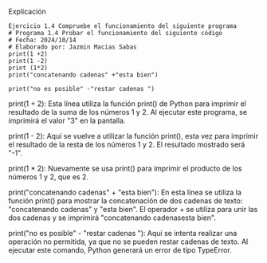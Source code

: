 Explicación

```
Ejercicio 1.4 Compruebe el funcionamiento del siguiente programa 
# Programa 1.4 Probar el funcionamiento del siguiente código 
# Fecha: 2024/10/14
# Elaborado por: Jazmin Macias Sabas 
print(1 +2)
print(1 -2)
print (1*2)
print("concatenando cadenas" +"esta bien")

print("no es posible" -"restar cadenas ")
```
print(1 + 2):
Esta línea utiliza la función print() de Python para imprimir el resultado de la suma de los números 1 y 2. Al ejecutar este programa, se imprimirá el valor "3" en la pantalla.

print(1 - 2):
Aquí se vuelve a utilizar la función print(), esta vez para imprimir el resultado de la resta de los números 1 y 2. El resultado mostrado será "-1".

print(1 * 2):
Nuevamente se usa print() para imprimir el producto de los números 1 y 2, que es 2.

print("concatenando cadenas" + "esta bien"):
En esta línea se utiliza la función print() para mostrar la concatenación de dos cadenas de texto: "concatenando cadenas" y "esta bien". El operador + se utiliza para unir las dos cadenas y se imprimirá "concatenando cadenasesta bien".

print("no es posible" - "restar cadenas "):
Aquí se intenta realizar una operación no permitida, ya que no se pueden restar cadenas de texto. Al ejecutar este comando, Python generará un error de tipo TypeError.
